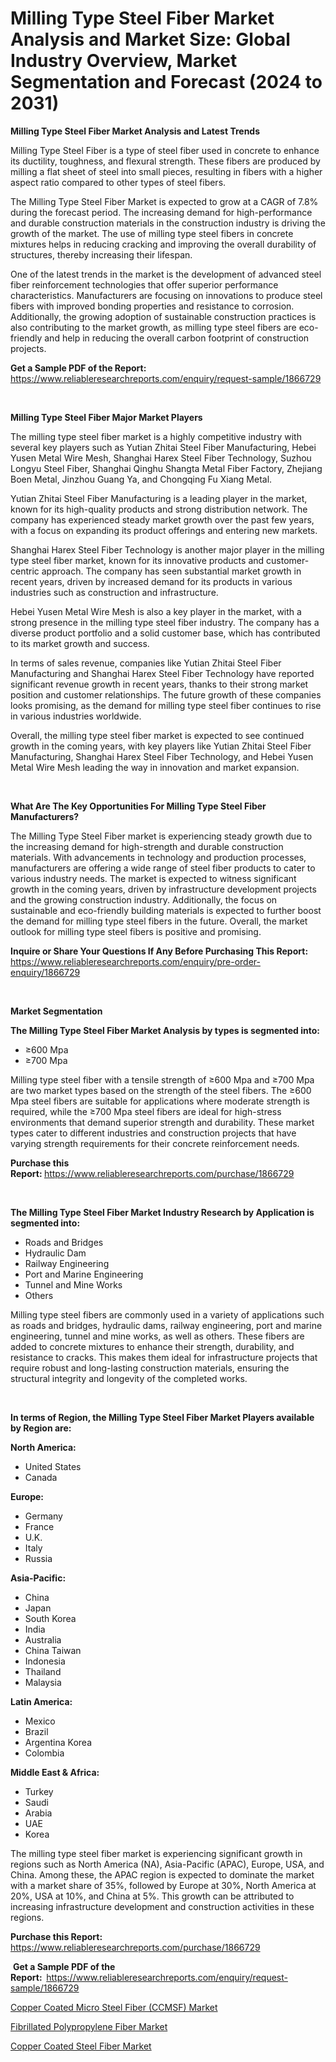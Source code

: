 <p><h1>Milling Type Steel Fiber Market Analysis and Market Size: Global Industry Overview, Market Segmentation and Forecast (2024 to 2031)</h1></p><p><strong>Milling Type Steel Fiber Market Analysis and Latest Trends</strong></p>
<p><p>Milling Type Steel Fiber is a type of steel fiber used in concrete to enhance its ductility, toughness, and flexural strength. These fibers are produced by milling a flat sheet of steel into small pieces, resulting in fibers with a higher aspect ratio compared to other types of steel fibers.</p><p>The Milling Type Steel Fiber Market is expected to grow at a CAGR of 7.8% during the forecast period. The increasing demand for high-performance and durable construction materials in the construction industry is driving the growth of the market. The use of milling type steel fibers in concrete mixtures helps in reducing cracking and improving the overall durability of structures, thereby increasing their lifespan.</p><p>One of the latest trends in the market is the development of advanced steel fiber reinforcement technologies that offer superior performance characteristics. Manufacturers are focusing on innovations to produce steel fibers with improved bonding properties and resistance to corrosion. Additionally, the growing adoption of sustainable construction practices is also contributing to the market growth, as milling type steel fibers are eco-friendly and help in reducing the overall carbon footprint of construction projects.</p></p>
<p><strong>Get a Sample PDF of the Report:&nbsp;</strong> <a href="https://www.reliableresearchreports.com/enquiry/request-sample/1866729">https://www.reliableresearchreports.com/enquiry/request-sample/1866729</a></p>
<p>&nbsp;</p>
<p><strong>Milling Type Steel Fiber Major Market Players</strong></p>
<p><p>The milling type steel fiber market is a highly competitive industry with several key players such as Yutian Zhitai Steel Fiber Manufacturing, Hebei Yusen Metal Wire Mesh, Shanghai Harex Steel Fiber Technology, Suzhou Longyu Steel Fiber, Shanghai Qinghu Shangta Metal Fiber Factory, Zhejiang Boen Metal, Jinzhou Guang Ya, and Chongqing Fu Xiang Metal.</p><p>Yutian Zhitai Steel Fiber Manufacturing is a leading player in the market, known for its high-quality products and strong distribution network. The company has experienced steady market growth over the past few years, with a focus on expanding its product offerings and entering new markets.</p><p>Shanghai Harex Steel Fiber Technology is another major player in the milling type steel fiber market, known for its innovative products and customer-centric approach. The company has seen substantial market growth in recent years, driven by increased demand for its products in various industries such as construction and infrastructure.</p><p>Hebei Yusen Metal Wire Mesh is also a key player in the market, with a strong presence in the milling type steel fiber industry. The company has a diverse product portfolio and a solid customer base, which has contributed to its market growth and success.</p><p>In terms of sales revenue, companies like Yutian Zhitai Steel Fiber Manufacturing and Shanghai Harex Steel Fiber Technology have reported significant revenue growth in recent years, thanks to their strong market position and customer relationships. The future growth of these companies looks promising, as the demand for milling type steel fiber continues to rise in various industries worldwide.</p><p>Overall, the milling type steel fiber market is expected to see continued growth in the coming years, with key players like Yutian Zhitai Steel Fiber Manufacturing, Shanghai Harex Steel Fiber Technology, and Hebei Yusen Metal Wire Mesh leading the way in innovation and market expansion.</p></p>
<p>&nbsp;</p>
<p><strong>What Are The Key Opportunities For Milling Type Steel Fiber Manufacturers?</strong></p>
<p><p>The Milling Type Steel Fiber market is experiencing steady growth due to the increasing demand for high-strength and durable construction materials. With advancements in technology and production processes, manufacturers are offering a wide range of steel fiber products to cater to various industry needs. The market is expected to witness significant growth in the coming years, driven by infrastructure development projects and the growing construction industry. Additionally, the focus on sustainable and eco-friendly building materials is expected to further boost the demand for milling type steel fibers in the future. Overall, the market outlook for milling type steel fibers is positive and promising.</p></p>
<p><strong>Inquire or Share Your Questions If Any Before Purchasing This Report:</strong> <a href="https://www.reliableresearchreports.com/enquiry/pre-order-enquiry/1866729">https://www.reliableresearchreports.com/enquiry/pre-order-enquiry/1866729</a></p>
<p>&nbsp;</p>
<p><strong>Market Segmentation</strong></p>
<p><strong>The Milling Type Steel Fiber Market Analysis by types is segmented into:</strong></p>
<p><ul><li>≥600 Mpa</li><li>≥700 Mpa</li></ul></p>
<p><p>Milling type steel fiber with a tensile strength of ≥600 Mpa and ≥700 Mpa are two market types based on the strength of the steel fibers. The ≥600 Mpa steel fibers are suitable for applications where moderate strength is required, while the ≥700 Mpa steel fibers are ideal for high-stress environments that demand superior strength and durability. These market types cater to different industries and construction projects that have varying strength requirements for their concrete reinforcement needs.</p></p>
<p><strong>Purchase this Report:&nbsp;</strong><a href="https://www.reliableresearchreports.com/purchase/1866729">https://www.reliableresearchreports.com/purchase/1866729</a></p>
<p>&nbsp;</p>
<p><strong>The Milling Type Steel Fiber Market Industry Research by Application is segmented into:</strong></p>
<p><ul><li>Roads and Bridges</li><li>Hydraulic Dam</li><li>Railway Engineering</li><li>Port and Marine Engineering</li><li>Tunnel and Mine Works</li><li>Others</li></ul></p>
<p><p>Milling type steel fibers are commonly used in a variety of applications such as roads and bridges, hydraulic dams, railway engineering, port and marine engineering, tunnel and mine works, as well as others. These fibers are added to concrete mixtures to enhance their strength, durability, and resistance to cracks. This makes them ideal for infrastructure projects that require robust and long-lasting construction materials, ensuring the structural integrity and longevity of the completed works.</p></p>
<p>&nbsp;</p>
<p><strong>In terms of Region, the Milling Type Steel Fiber Market Players available by Region are:</strong></p>
<p>
    <p> <strong> North America: </strong>
        <ul>
            <li>United States</li>
            <li>Canada</li>
        </ul>
        </p> 
    <p> <strong> Europe: </strong>
        <ul>
            <li>Germany</li>
            <li>France</li>
            <li>U.K.</li>
            <li>Italy</li>
            <li>Russia</li>
        </ul>
        </p> 
    <p> <strong> Asia-Pacific: </strong>
        <ul>
            <li>China</li>
            <li>Japan</li>
            <li>South Korea</li>
            <li>India</li>
            <li>Australia</li>
            <li>China Taiwan</li>
            <li>Indonesia</li>
            <li>Thailand</li>
            <li>Malaysia</li>
        </ul>
        </p> 
    <p> <strong> Latin America: </strong>
        <ul>
            <li>Mexico</li>
            <li>Brazil</li>
            <li>Argentina Korea</li>
            <li>Colombia</li>
        </ul>
        </p> 
    <p> <strong> Middle East & Africa: </strong>
        <ul>
            <li>Turkey</li>
            <li>Saudi</li>
            <li>Arabia</li>
            <li>UAE</li>
            <li>Korea</li>
        </ul>
    </p>
    </p>
<p><p>The milling type steel fiber market is experiencing significant growth in regions such as North America (NA), Asia-Pacific (APAC), Europe, USA, and China. Among these, the APAC region is expected to dominate the market with a market share of 35%, followed by Europe at 30%, North America at 20%, USA at 10%, and China at 5%. This growth can be attributed to increasing infrastructure development and construction activities in these regions.</p></p>
<p><strong>Purchase this Report: </strong><a href="https://www.reliableresearchreports.com/purchase/1866729">https://www.reliableresearchreports.com/purchase/1866729</a></p>
<p>&nbsp;<strong>Get a Sample PDF of the Report:&nbsp;&nbsp;</strong><a href="https://www.reliableresearchreports.com/enquiry/request-sample/1866729">https://www.reliableresearchreports.com/enquiry/request-sample/1866729</a></p>
<p><strong></strong></p>
<p><p><a href="https://github.com/mauripalmi/Market-Research-Report-List-2/blob/main/copper-coated-micro-steel-fiber-ccmsf-market.md">Copper Coated Micro Steel Fiber (CCMSF) Market</a></p><p><a href="https://github.com/redneck06/Market-Research-Report-List-2/blob/main/fibrillated-polypropylene-fiber-market.md">Fibrillated Polypropylene Fiber Market</a></p><p><a href="https://github.com/nicoletavirag/Market-Research-Report-List-2/blob/main/copper-coated-steel-fiber-market.md">Copper Coated Steel Fiber Market</a></p></p>